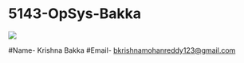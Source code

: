 # 5143-OpSys-Bakka

![](https://avatars1.githubusercontent.com/u/8906149?v=3&u=1d4ffcb8606c1ca32b23d794f836a9d9160bb8a8&s=140)

#Name- Krishna Bakka
#Email- bkrishnamohanreddy123@gmail.com
